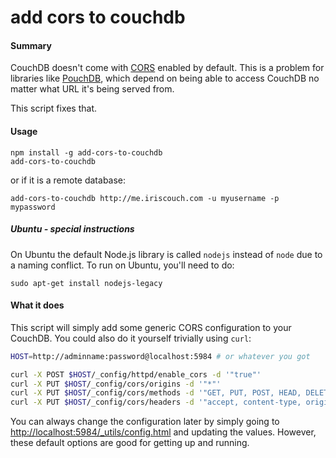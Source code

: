 add cors to couchdb
====

#### Summary

CouchDB doesn't come with [CORS](https://en.wikipedia.org/wiki/Cross-Origin_Resource_Sharing) enabled by default. This is a problem for libraries like [PouchDB](http://pouchdb.com), which depend on being able to access CouchDB no matter what URL it's being served from.

This script fixes that.

#### Usage

```
npm install -g add-cors-to-couchdb
add-cors-to-couchdb
```

or if it is a remote database:

```
add-cors-to-couchdb http://me.iriscouch.com -u myusername -p mypassword
```

##### Ubuntu - special instructions

On Ubuntu the default Node.js library is called `nodejs` instead of `node` due to a naming conflict. To run on Ubuntu, you'll need to do:

```
sudo apt-get install nodejs-legacy
```

#### What it does

This script will simply add some generic CORS configuration to your CouchDB. You could also do it yourself trivially using `curl`:

```bash
HOST=http://adminname:password@localhost:5984 # or whatever you got

curl -X POST $HOST/_config/httpd/enable_cors -d '"true"'
curl -X PUT $HOST/_config/cors/origins -d '"*"'
curl -X PUT $HOST/_config/cors/methods -d '"GET, PUT, POST, HEAD, DELETE"'
curl -X PUT $HOST/_config/cors/headers -d '"accept, content-type, origin, referer"'
```

You can always change the configuration later by simply going to [http://localhost:5984/_utils/config.html](http://localhost:5984/_utils/config.html) and updating the values. However, these default options are good for getting up and running.

